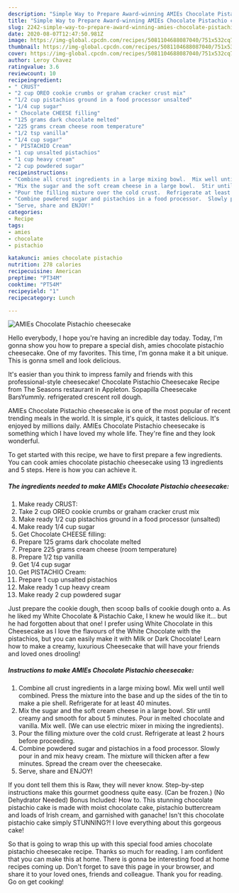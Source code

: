 ```yaml
---
description: "Simple Way to Prepare Award-winning AMIEs Chocolate Pistachio cheesecake"
title: "Simple Way to Prepare Award-winning AMIEs Chocolate Pistachio cheesecake"
slug: 2242-simple-way-to-prepare-award-winning-amies-chocolate-pistachio-cheesecake
date: 2020-08-07T12:47:50.981Z
image: https://img-global.cpcdn.com/recipes/5081104688087040/751x532cq70/amies-chocolate-pistachio-cheesecake-recipe-main-photo.jpg
thumbnail: https://img-global.cpcdn.com/recipes/5081104688087040/751x532cq70/amies-chocolate-pistachio-cheesecake-recipe-main-photo.jpg
cover: https://img-global.cpcdn.com/recipes/5081104688087040/751x532cq70/amies-chocolate-pistachio-cheesecake-recipe-main-photo.jpg
author: Leroy Chavez
ratingvalue: 3.6
reviewcount: 10
recipeingredient:
- " CRUST"
- "2 cup OREO cookie crumbs or graham cracker crust mix"
- "1/2 cup pistachios ground in a food processor unsalted"
- "1/4 cup sugar"
- " Chocolate CHEESE filling"
- "125 grams dark chocolate melted"
- "225 grams cream cheese room temperature"
- "1/2 tsp vanilla"
- "1/4 cup sugar"
- " PISTACHIO Cream"
- "1 cup unsalted pistachios"
- "1 cup heavy cream"
- "2 cup powdered sugar"
recipeinstructions:
- "Combine all crust ingredients in a large mixing bowl.  Mix well until well combined.  Press the mixture into the base and up the sides of the tin to make a pie shell.  Refrigerate for at least 40 minutes."
- "Mix the sugar and the soft cream cheese in a large bowl.  Stir until creamy and smooth for about 5 minutes.  Pour in melted chocolate and vanilla.  Mix well.  (We can use electric mixer in mixing the ingredients)."
- "Pour the filling mixture over the cold crust.  Refrigerate at least 2 hours before proceeding."
- "Combine powdered sugar and pistachios in a food processor.  Slowly pour in and mix heavy cream.  The mixture will thicken after a few minutes.  Spread the cream over the cheesecake."
- "Serve, share and ENJOY!"
categories:
- Recipe
tags:
- amies
- chocolate
- pistachio

katakunci: amies chocolate pistachio 
nutrition: 278 calories
recipecuisine: American
preptime: "PT34M"
cooktime: "PT54M"
recipeyield: "1"
recipecategory: Lunch

---
```



![AMIEs Chocolate Pistachio cheesecake](https://img-global.cpcdn.com/recipes/5081104688087040/751x532cq70/amies-chocolate-pistachio-cheesecake-recipe-main-photo.jpg)

Hello everybody, I hope you're having an incredible day today. Today, I'm gonna show you how to prepare a special dish, amies chocolate pistachio cheesecake. One of my favorites. This time, I'm gonna make it a bit unique. This is gonna smell and look delicious.

It&#39;s easier than you think to impress family and friends with this professional-style cheesecake! Chocolate Pistachio Cheesecake Recipe from The Seasons restaurant in Appleton. Sopapilla Cheesecake BarsYummly. refrigerated crescent roll dough.

AMIEs Chocolate Pistachio cheesecake is one of the most popular of recent trending meals in the world. It is simple, it's quick, it tastes delicious. It's enjoyed by millions daily. AMIEs Chocolate Pistachio cheesecake is something which I have loved my whole life. They're fine and they look wonderful.


To get started with this recipe, we have to first prepare a few ingredients. You can cook amies chocolate pistachio cheesecake using 13 ingredients and 5 steps. Here is how you can achieve it.

<!--inarticleads1-->

##### The ingredients needed to make AMIEs Chocolate Pistachio cheesecake:

1. Make ready  CRUST:
1. Take 2 cup OREO cookie crumbs or graham cracker crust mix
1. Make ready 1/2 cup pistachios ground in a food processor (unsalted)
1. Make ready 1/4 cup sugar
1. Get  Chocolate CHEESE filling:
1. Prepare 125 grams dark chocolate melted
1. Prepare 225 grams cream cheese (room temperature)
1. Prepare 1/2 tsp vanilla
1. Get 1/4 cup sugar
1. Get  PISTACHIO Cream:
1. Prepare 1 cup unsalted pistachios
1. Make ready 1 cup heavy cream
1. Make ready 2 cup powdered sugar


Just prepare the cookie dough, then scoop balls of cookie dough onto a. As he liked my White Chocolate &amp; Pistachio Cake, I knew he would like it… but he had forgotten about that one! I prefer using White Chocolate in this Cheesecake as I love the flavours of the White Chocolate with the pistachios, but you can easily make it with Milk or Dark Chocolate! Learn how to make a creamy, luxurious Cheesecake that will have your friends and loved ones drooling! 

<!--inarticleads2-->

##### Instructions to make AMIEs Chocolate Pistachio cheesecake:

1. Combine all crust ingredients in a large mixing bowl.  Mix well until well combined.  Press the mixture into the base and up the sides of the tin to make a pie shell.  Refrigerate for at least 40 minutes.
1. Mix the sugar and the soft cream cheese in a large bowl.  Stir until creamy and smooth for about 5 minutes.  Pour in melted chocolate and vanilla.  Mix well.  (We can use electric mixer in mixing the ingredients).
1. Pour the filling mixture over the cold crust.  Refrigerate at least 2 hours before proceeding.
1. Combine powdered sugar and pistachios in a food processor.  Slowly pour in and mix heavy cream.  The mixture will thicken after a few minutes.  Spread the cream over the cheesecake.
1. Serve, share and ENJOY!


If you dont tell them this is Raw, they will never know. Step-by-step instructions make this gourmet goodness quite easy. (Can be frozen.) (No Dehydrator Needed) Bonus Included: How to. This stunning chocolate pistachio cake is made with moist chocolate cake, pistachio buttercream and loads of Irish cream, and garnished with ganache! Isn&#39;t this chocolate pistachio cake simply STUNNING?! I love everything about this gorgeous cake! 

So that is going to wrap this up with this special food amies chocolate pistachio cheesecake recipe. Thanks so much for reading. I am confident that you can make this at home. There is gonna be interesting food at home recipes coming up. Don't forget to save this page in your browser, and share it to your loved ones, friends and colleague. Thank you for reading. Go on get cooking!
